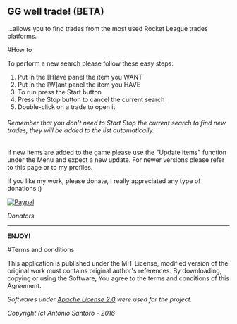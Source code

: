 ## GG well trade! (BETA)

...allows you to find trades from the most used Rocket League trades platforms.

#How to

To perform a new search please follow these easy steps: 

1. Put in the [H]ave panel the item you WANT 
2. Put in the [W]ant panel the item you HAVE 
3. To run press the Start button 
4. Press the Stop button to cancel the current search 
5. Double-click on a trade to open it

###### Remember that you don't need to Start Stop the current search to find new trades, they will be added to the list automatically.

If new items are added to the game please use the "Update items" function under the Menu and expect a new update.
For newer versions please refer to this page or to my profiles.

If you like my work, please donate, I really appreciated any type of donations :)

[![Paypal](https://www.paypal.com/en_US/i/btn/btn_donate_LG.gif)](https://www.paypal.com/cgi-bin/webscr?cmd=_s-xclick&hosted_button_id=QH56EW28TJGEY)

*Donators*

-------------
**ENJOY!**

#Terms and conditions

This application is published under the MIT License, modified version of the original work must contains original author's references.
By downloading, copying or using the Software, You agree to the terms and conditions of this Agreement.

*Softwares under [Apache License 2.0](http://www.apache.org/licenses/LICENSE-2.0.html) were used for the project.*


*Copyright (c) Antonio Santoro - 2016*
